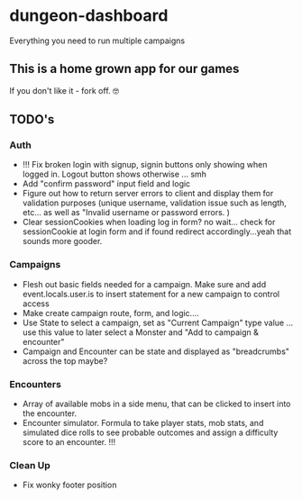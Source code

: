 # dungeon-dashboard

Everything you need to run multiple campaigns

## This is a home grown app for our games

If you don't like it - fork off. 🤓

## TODO's

### Auth

- !!! Fix broken login with signup, signin buttons only showing when logged in. Logout button shows otherwise ... smh
- Add "confirm password" input field and logic
- Figure out how to return server errors to client and display them for validation purposes (unique username, validation issue such as length, etc... as well as "Invalid username or password errors. )
- Clear sessionCookies when loading log in form? no wait... check for sessionCookie at login form and if found redirect accordingly...yeah that sounds more gooder.

### Campaigns

- Flesh out basic fields needed for a campaign. Make sure and add event.locals.user.is to insert statement for a new campaign to control access
- Make create campaign route, form, and logic....
- Use State to select a campaign, set as "Current Campaign" type value ... use this value to later select a Monster and "Add to campaign & encounter"
- Campaign and Encounter can be state and displayed as "breadcrumbs" across the top maybe?

### Encounters

- Array of available mobs in a side menu, that can be clicked to insert into the encounter.
- Encounter simulator. Formula to take player stats, mob stats, and simulated dice rolls to see probable outcomes and assign a difficulty score to an encounter. !!!

### Clean Up

- Fix wonky footer position
